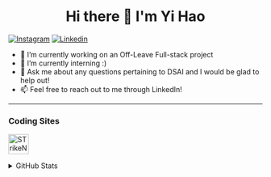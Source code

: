 <h1 align='center'> Hi there 👋 I'm Yi Hao </h1>

[![Instagram](https://img.shields.io/badge/Follow-me-blue?style=for-the-badge&logo=instagram)](https://www.instagram.com/puah_yihao/)
[![Linkedin](https://img.shields.io/badge/Connect%20with%20me-CV-blue?style=for-the-badge&logo=linkedin)]([https://www.linkedin.com/in/yi-hao-puah-7286b11b8/])


- 🔭 I’m currently working on an Off-Leave Full-stack project
- 🌱 I’m currently interning :)
- 💬 Ask me about any questions pertaining to DSAI and I would be glad to help out!
- 📫 Feel free to reach out to me through LinkedIn!

---

### Coding Sites

<p align="left">
<a href="https://leetcode.com/STrikeNone/" target="blank"><img align="center" src="https://upload.wikimedia.org/wikipedia/commons/1/19/LeetCode_logo_black.png" alt="STrikeNone" height="40" width="40" /></a>
</p>


<details>
  
  <summary>GitHub Stats</summary>
  <img align="left" alt="GitHub Stats" src="https://github-readme-stats.vercel.app/api?username=STrikeNone" />
  
</details>
